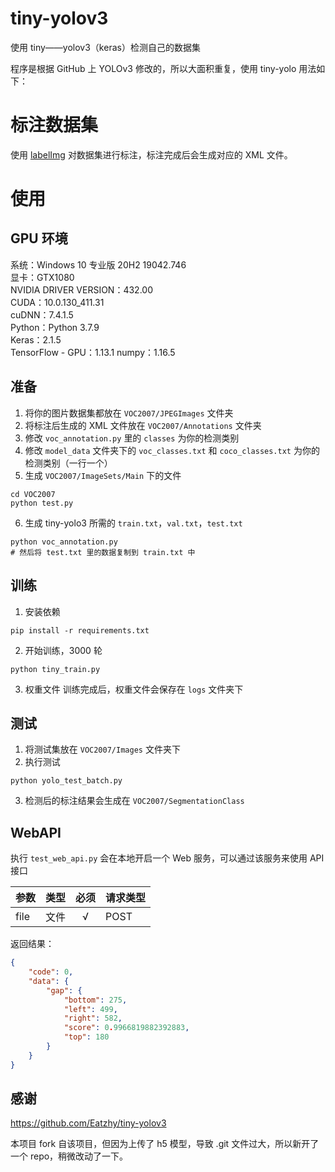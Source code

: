 # tiny-yolov3
使用 tiny——yolov3（keras）检测自己的数据集

程序是根据 GitHub 上 YOLOv3 修改的，所以大面积重复，使用 tiny-yolo 用法如下：

# 标注数据集
使用 [labelImg](https://github.com/tzutalin/labelImg) 对数据集进行标注，标注完成后会生成对应的 XML 文件。

# 使用

## GPU 环境
系统：Windows 10 专业版 20H2 19042.746  
显卡：GTX1080  
NVIDIA DRIVER VERSION：432.00  
CUDA：10.0.130_411.31  
cuDNN：7.4.1.5  
Python：Python 3.7.9  
Keras：2.1.5  
TensorFlow - GPU：1.13.1
numpy：1.16.5

## 准备
1. 将你的图片数据集都放在 `VOC2007/JPEGImages` 文件夹
2. 将标注后生成的 XML 文件放在 `VOC2007/Annotations` 文件夹
3. 修改 `voc_annotation.py` 里的 `classes` 为你的检测类别
4. 修改 `model_data` 文件夹下的 `voc_classes.txt` 和 `coco_classes.txt` 为你的检测类别（一行一个）
5. 生成 `VOC2007/ImageSets/Main` 下的文件
```shell
cd VOC2007
python test.py
```
6. 生成 tiny-yolo3 所需的 `train.txt`，`val.txt`，`test.txt`
```shell
python voc_annotation.py
# 然后将 test.txt 里的数据复制到 train.txt 中
```

## 训练
1. 安装依赖
```shell
pip install -r requirements.txt
```
2. 开始训练，3000 轮
```shell
python tiny_train.py
```
3. 权重文件
训练完成后，权重文件会保存在 `logs` 文件夹下

## 测试
1. 将测试集放在 `VOC2007/Images` 文件夹下
2. 执行测试
```shell
python yolo_test_batch.py
```
3. 检测后的标注结果会生成在 `VOC2007/SegmentationClass`


## WebAPI
执行 `test_web_api.py` 会在本地开启一个 Web 服务，可以通过该服务来使用 API 接口  

|  参数   | 类型  | 必须 | 请求类型 |
|  ----  | ----  | :----: | ---- |
| file  | 文件 | √ | POST |


返回结果：
```json
{
    "code": 0,
    "data": {
        "gap": {
            "bottom": 275,
            "left": 499,
            "right": 582,
            "score": 0.9966819882392883,
            "top": 180
        }
    }
}
```

## 感谢
https://github.com/Eatzhy/tiny-yolov3

本项目 fork 自该项目，但因为上传了 h5 模型，导致 .git 文件过大，所以新开了一个 repo，稍微改动了一下。